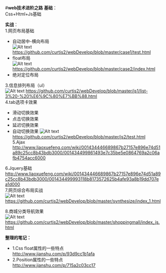 #**web技术进阶之路**
**基础**：<br>
Css+Html+Js基础<br>

**实战**：<br>
1.网页布局基础<br>
  - 自动居中-横向布局<br>
  ![Alt text](https://github.com/curtis2/webDevelop/blob/master/images/%E5%BE%AE%E4%BF%A1%E6%88%AA%E5%9B%BE_20170612173240.png)
  https://github.com/curtis2/webDevelop/blob/master/case1/test.html
  - float布局<br>
  ![Alt text](https://github.com/curtis2/webDevelop/blob/master/images/%E5%BE%AE%E4%BF%A1%E6%88%AA%E5%9B%BE_20170612173329.png)
 https://github.com/curtis2/webDevelop/blob/master/case2/index.html
  - 绝对定位布局<br>

3.信息排列布局（ul）<br>
![Alt text](https://github.com/curtis2/webDevelop/blob/master/images/%E5%BE%AE%E4%BF%A1%E6%88%AA%E5%9B%BE_20170612173630.png)
https://github.com/curtis2/webDevelop/blob/master/js1/list-3%20-%20%E6%9C%80%E7%BB%88.html<br>
4.tab选项卡效果<br>
  - 滑动切换效果
  - 点击切换效果
  - 延迟切换效果
  - 自动切换效果
 ![Alt text](https://github.com/curtis2/webDevelop/blob/master/images/%E5%BE%AE%E4%BF%A1%E6%88%AA%E5%9B%BE_20170612173712.png)
  https://github.com/curtis2/webDevelop/blob/master/js2/test.html<br>
5.Ajax <br>
http://www.liaoxuefeng.com/wiki/001434446689867b27157e896e74d51a89c25cc8b43bdb3000/001434499861493e7c35be5e0864769a2c06afb4754acc6000<br>

6.Jquery基础<br>
http://www.liaoxuefeng.com/wiki/001434446689867b27157e896e74d51a89c25cc8b43bdb3000/001434499993118b8173572625b4afe93a8b19dd707ea1d000<br>
7.网页综合布局实战<br>
![Alt text](https://github.com/curtis2/webDevelop/blob/master/images/%E5%BE%AE%E4%BF%A1%E6%88%AA%E5%9B%BE_20170612173832.png)
https://github.com/curtis2/webDevelop/blob/master/synthesize/index_1.html


8.商城分类导航效果<br>
![Alt text](https://github.com/curtis2/webDevelop/blob/master/images/EM%E6%88%AA%E5%9B%BE_2017612173945.png)
https://github.com/curtis2/webDevelop/blob/master/shoppingmall/index_js.html

**整理的笔记：**
- 1.Css float属性的一些特点<br>
http://www.jianshu.com/p/93d9cc1b1afa
- 2.Position属性的一些特点<br>
http://www.jianshu.com/p/715a2c03cc17

